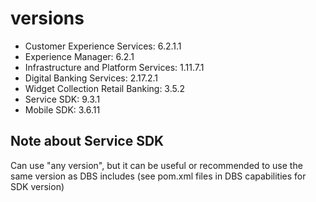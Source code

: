 # versions
- Customer Experience Services: 6.2.1.1
- Experience Manager: 6.2.1
- Infrastructure and Platform Services: 1.11.7.1
- Digital Banking Services: 2.17.2.1
- Widget Collection Retail Banking: 3.5.2
- Service SDK: 9.3.1
- Mobile SDK: 3.6.11

## Note about Service SDK
Can use "any version", but it can be useful or recommended to use the same version as DBS includes
(see pom.xml files in DBS capabilities for SDK version)
